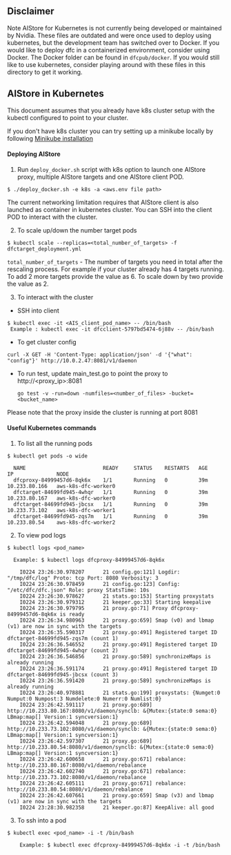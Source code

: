 ## Disclaimer
Note AIStore for Kubernetes is not currently being developed or maintained by Nvidia. These files are outdated and were once used to deploy using kubernetes, but the development team has switched over to Docker. If you would like to deploy dfc in a containerized environment, consider using Docker. The Docker folder can be found in `dfcpub/docker`. If you would still like to use kubernetes, consider playing around with these files in this directory to get it working.

## AIStore in Kubernetes
This document assumes that you already have k8s cluster setup with the kubectl configured to point to your cluster.

If you don't have k8s cluster you can try setting up a minikube locally by following [Minikube installation](https://kubernetes.io/docs/getting-started-guides/minikube/)

#### Deploying AIStore
1. Run  `deploy_docker.sh` script with k8s option to launch one AIStore proxy, multiple AIStore targets and one AIStore client POD.
```
$ ./deploy_docker.sh -e k8s -a <aws.env file path>
```
The current networking limitation requires that AIStore client is also launched as container in kubernetes cluster. You can SSH into the client POD to interact with the cluster.

2. To scale up/down the number target pods
```
$ kubectl scale --replicas=<total_number_of_targets> -f dfctarget_deployment.yml
```
`total_number_of_targets` - The number of targets you need in total after the rescaling process.
For example if your cluster already has 4 targets running. To add 2 more targets provide the value as 6. To scale down by two provide the value as 2.

3. To interact with the cluster
 * SSH into client
 ```
 $ kubectl exec -it <AIS_client_pod_name> -- /bin/bash
  Example : kubectl exec -it dfcclient-5797bd5474-6j88v -- /bin/bash
 ```
 * To get cluster config
```
curl -X GET -H 'Content-Type: application/json' -d '{"what": "config"}' http://10.0.2.47:8081/v1/daemon
```
 * To run test, update main_test.go to point the proxy to http://<proxy_ip>:8081
      ```
      go test -v -run=down -numfiles=<number_of_files> -bucket=<bucket_name>   
      ```
Please note that the proxy inside the cluster is running at port 8081

#### Useful Kubernetes commands
1. To list all the running pods
```
$ kubectl get pods -o wide

  NAME                         READY     STATUS    RESTARTS   AGE       IP              NODE
  dfcproxy-84999457d6-8qk6x    1/1       Running   0          39m       10.233.80.166   aws-k8s-dfc-worker0
  dfctarget-84699fd945-4whqr   1/1       Running   0          39m       10.233.80.167   aws-k8s-dfc-worker0
  dfctarget-84699fd945-jbcsx   1/1       Running   0          39m       10.233.73.102   aws-k8s-dfc-worker1
  dfctarget-84699fd945-zqs7m   1/1       Running   0          39m       10.233.80.54    aws-k8s-dfc-worker2
```
2. To view pod logs
```
$ kubectl logs <pod_name>

  Example: $ kubectl logs dfcproxy-84999457d6-8qk6x

    I0224 23:26:30.978207      21 config.go:121] Logdir: "/tmp/dfc/log" Proto: tcp Port: 8080 Verbosity: 3
    I0224 23:26:30.978459      21 config.go:123] Config: "/etc/dfc/dfc.json" Role: proxy StatsTime: 10s
    I0224 23:26:30.978627      21 stats.go:153] Starting proxystats
    I0224 23:26:30.979312      21 keeper.go:33] Starting keepalive
    I0224 23:26:30.979795      21 proxy.go:71] Proxy dfcproxy-84999457d6-8qk6x is ready
    I0224 23:26:34.980963      21 proxy.go:659] Smap (v0) and lbmap (v1) are now in sync with the targets
    I0224 23:26:35.590317      21 proxy.go:491] Registered target ID dfctarget-84699fd945-zqs7m (count 1)
    I0224 23:26:36.546552      21 proxy.go:491] Registered target ID dfctarget-84699fd945-4whqr (count 2)
    I0224 23:26:36.546856      21 proxy.go:589] synchronizeMaps is already running
    I0224 23:26:36.591174      21 proxy.go:491] Registered target ID dfctarget-84699fd945-jbcsx (count 3)
    I0224 23:26:36.591420      21 proxy.go:589] synchronizeMaps is already running
    I0224 23:26:40.978881      21 stats.go:199] proxystats: {Numget:0 Numput:0 Numpost:3 Numdelete:0 Numerr:0 Numlist:0}
    I0224 23:26:42.591117      21 proxy.go:689] http://10.233.80.167:8080/v1/daemon/synclb: &{Mutex:{state:0 sema:0} LBmap:map[] Version:1 syncversion:1}
    I0224 23:26:42.594048      21 proxy.go:689] http://10.233.73.102:8080/v1/daemon/synclb: &{Mutex:{state:0 sema:0} LBmap:map[] Version:1 syncversion:1}
    I0224 23:26:42.597307      21 proxy.go:689] http://10.233.80.54:8080/v1/daemon/synclb: &{Mutex:{state:0 sema:0} LBmap:map[] Version:1 syncversion:1}
    I0224 23:26:42.600658      21 proxy.go:671] rebalance: http://10.233.80.167:8080/v1/daemon/rebalance
    I0224 23:26:42.602740      21 proxy.go:671] rebalance: http://10.233.73.102:8080/v1/daemon/rebalance
    I0224 23:26:42.605111      21 proxy.go:671] rebalance: http://10.233.80.54:8080/v1/daemon/rebalance
    I0224 23:26:42.607661      21 proxy.go:659] Smap (v3) and lbmap (v1) are now in sync with the targets
    I0224 23:28:30.982358      21 keeper.go:87] KeepAlive: all good
```
3. To ssh into a pod
```
$ kubectl exec <pod_name> -i -t /bin/bash

    Example: $ kubectl exec dfcproxy-84999457d6-8qk6x -i -t /bin/bash
```

